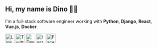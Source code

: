 ## Hi, my name is Dino 🦖👋

I'm a full-stack software engineer working with **Python**, **Django**, **React**, **Vue.js**, **Docker**.

[<img align="left" alt="LinkedIn" width="30px" src="https://cdn.jsdelivr.net/npm/simple-icons@v3/icons/linkedin.svg" />][linkedin]
[<img align="left" alt="Twitter" width="30px" src="https://cdn.jsdelivr.net/npm/simple-icons@v3/icons/twitter.svg" />][twitter]
[<img align="left" alt="Dev.to" width="30px" src="https://cdn.jsdelivr.net/npm/simple-icons@v3/icons/dev-dot-to.svg" />][devto]
[<img align="left" alt="Instagram" width="30px" src="https://cdn.jsdelivr.net/npm/simple-icons@v3/icons/instagram.svg" />][instagram]
[<img align="left" alt="Facebook" width="30px" src="https://cdn.jsdelivr.net/npm/simple-icons@v3/icons/facebook.svg" />][facebook]

[devto]: https://dev.to/dinoperovic
[linkedin]: https://hr.linkedin.com/in/dino-perovic-a581b55b
[instagram]: https://www.instagram.com/dinoperovic/
[twitter]: https://twitter.com/dinoperovic
[facebook]: https://facebook.com/dinoperovic3
